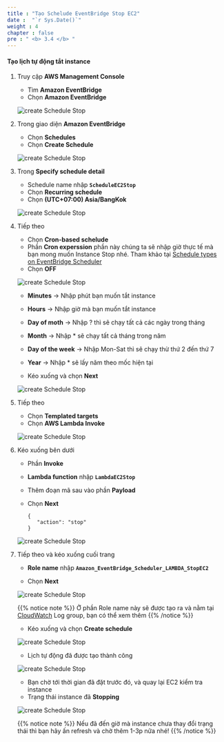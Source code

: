 ```yaml
---
title : "Tạo Schelude EventBridge Stop EC2"
date :  "`r Sys.Date()`" 
weight : 4
chapter : false
pre : " <b> 3.4 </b> "
---
```


#### Tạo lịch tự động tắt instance

1. Truy cập **AWS Management Console**

   - Tìm **Amazon EventBridge**
   - Chọn **Amazon EventBridge**

   ![create Schedule Stop](/aws-fcj-workshop01/images/4-CreateLambda/3CreateEventBridgeStop/0001.png?width=90pc)

2. Trong giao diện **Amazon EventBridge**

   - Chọn **Schedules**
   - Chọn **Create Schedule**

   ![create Schedule Stop](/aws-fcj-workshop01/images/4-CreateLambda/3CreateEventBridgeStop/0002.png?width=90pc)

3. Trong **Specify schedule detail**

   - Schedule name nhập **```ScheduleEC2Stop```**
   - Chọn **Recurring schedule**
   - Chọn **(UTC+07:00) Asia/BangKok**

   ![create Schedule Stop](/aws-fcj-workshop01/images/4-CreateLambda/3CreateEventBridgeStop/0003.png?width=90pc)

4. Tiếp theo

   - Chọn **Cron-based schelude**
   - Phần **Cron experssion** phần này chúng ta sẽ nhập giờ thực tế mà bạn mong muốn Instance Stop nhé. Tham khảo tại [Schedule types on EventBridge Scheduler](https://docs.aws.amazon.com/scheduler/latest/UserGuide/schedule-types.html?icmpid=docs_console_unmapped)
   - Chọn **OFF**

   ![create Schedule Stop](/aws-fcj-workshop01/images/4-CreateLambda/3CreateEventBridgeStop/0004.png?width=90pc)

   - **Minutes** -> Nhập phút bạn muốn tắt instance
   - **Hours** -> Nhập giờ mà bạn muốn tắt instance
   - **Day of moth** -> Nhập ? thì sẽ chạy tất cả các ngày trong tháng
   - **Month** -> Nhập * sẽ chạy tất cả tháng trong năm
   - **Day of the week** -> Nhập Mon-Sat thì sẽ chạy thừ thứ 2 đến thứ 7
   - **Year** -> Nhập * sẽ lấy năm theo mốc hiện tại

   - Kéo xuống và chọn **Next**

   ![create Schedule Stop](v/images/4-CreateLambda/3CreateEventBridgeStop/0005.png?width=90pc)


5. Tiếp theo

   - Chọn **Templated targets**
   - Chọn **AWS Lambda Invoke**

   ![create Schedule Stop](/aws-fcj-workshop01/images/4-CreateLambda/3CreateEventBridgeStop/0006.png?width=90pc)

6. Kéo xuống bên dưới
   - Phần **Invoke**
   - **Lambda function** nhập **```LambdaEC2Stop```**
   - Thêm đoạn mã sau vào phần **Payload**
   - Chọn **Next**

         {
            "action": "stop"
         }
            
   ![create Schedule Stop](/aws-fcj-workshop01/images/4-CreateLambda/3CreateEventBridgeStop/0007.png?width=90pc)

6. Tiếp theo và kéo xuống cuối trang

   - **Role name** nhập **```Amazon_EventBridge_Scheduler_LAMBDA_StopEC2```**

   - Chọn **Next**

   ![create Schedule Stop](/aws-fcj-workshop01/images/4-CreateLambda/3CreateEventBridgeStop/0008.png?width=90pc)

   {{% notice note %}}
   Ở phần Role name này sẽ được tạo ra và nằm tại [CloudWatch](https://us-east-1.console.aws.amazon.com/cloudwatch/home?region=us-east-1#logsV2:log-groups) Log group, bạn có thể xem thêm
   {{% /notice %}}

   - Kéo xuống và chọn **Create schedule**

   ![create Schedule Stop](/aws-fcj-workshop01/images/4-CreateLambda/3CreateEventBridgeStop/0009.png?width=90pc)

   - Lịch tự động đã được tạo thành công

   ![create Schedule Stop](/aws-fcj-workshop01/images/4-CreateLambda/3CreateEventBridgeStop/0010.png?width=90pc)

   - Bạn chờ tới thời gian đã đặt trước đó, và quay lại EC2 kiểm tra instance
   - Trạng thái instance đã **Stopping**
   
   ![create Schedule Stop](/aws-fcj-workshop01/images/4-CreateLambda/3CreateEventBridgeStop/0011.png?width=90pc)

   {{% notice note %}}
   Nếu đã đến giờ mà instance chưa thay đổi trạng thái thì bạn hãy ấn refresh và chờ thêm 1-3p nữa nhé!
   {{% /notice %}}